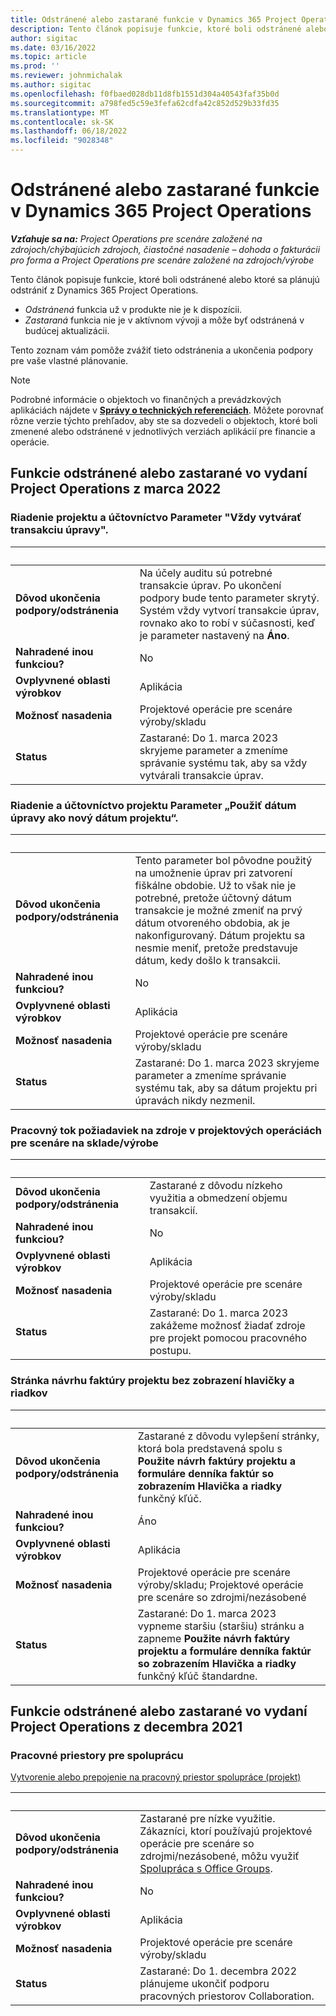 ```yaml
---
title: Odstránené alebo zastarané funkcie v Dynamics 365 Project Operations
description: Tento článok popisuje funkcie, ktoré boli odstránené alebo ktoré sa plánujú odstrániť z Dynamics 365 Project Operations.
author: sigitac
ms.date: 03/16/2022
ms.topic: article
ms.prod: ''
ms.reviewer: johnmichalak
ms.author: sigitac
ms.openlocfilehash: f0fbaed028db11d8fb1551d304a40543faf35b0d
ms.sourcegitcommit: a798fed5c59e3fefa62cdfa42c852d529b33fd35
ms.translationtype: MT
ms.contentlocale: sk-SK
ms.lasthandoff: 06/18/2022
ms.locfileid: "9028348"
---
```

# <a name="removed-or-deprecated-features-in-dynamics-365-project-operations"></a>Odstránené alebo zastarané funkcie v Dynamics 365 Project Operations

_**Vzťahuje sa na:** Project Operations pre scenáre založené na zdrojoch/chýbajúcich zdrojoch, čiastočné nasadenie – dohoda o fakturácii pro forma a Project Operations pre scenáre založené na zdrojoch/výrobe_

Tento článok popisuje funkcie, ktoré boli odstránené alebo ktoré sa plánujú odstrániť z Dynamics 365 Project Operations.

- *Odstránená* funkcia už v produkte nie je k dispozícii.
- *Zastaraná* funkcia nie je v aktívnom vývoji a môže byť odstránená v budúcej aktualizácii.

Tento zoznam vám pomôže zvážiť tieto odstránenia a ukončenia podpory pre vaše vlastné plánovanie.

> [!NOTE]
> Podrobné informácie o objektoch vo finančných a prevádzkových aplikáciách nájdete v [**Správy o technických referenciách**](/dynamics/s-e/global/axtechrefrep_61). Môžete porovnať rôzne verzie týchto prehľadov, aby ste sa dozvedeli o objektoch, ktoré boli zmenené alebo odstránené v jednotlivých verziách aplikácií pre financie a operácie.

## <a name="features-removed-or-deprecated-in-the-project-operations-march-2022-release"></a>Funkcie odstránené alebo zastarané vo vydaní Project Operations z marca 2022

### <a name="project-management-and-accounting-always-create-adjustment-transaction-parameter"></a>Riadenie projektu a účtovníctvo Parameter "Vždy vytvárať transakciu úpravy".

| &nbsp; | &nbsp; |
|--------|--------|
| **Dôvod ukončenia podpory/odstránenia** | Na účely auditu sú potrebné transakcie úprav. Po ukončení podpory bude tento parameter skrytý. Systém vždy vytvorí transakcie úprav, rovnako ako to robí v súčasnosti, keď je parameter nastavený na **Áno**. |
| **Nahradené inou funkciou?** | No |
| **Ovplyvnené oblasti výrobkov** | Aplikácia |
| **Možnosť nasadenia** | Projektové operácie pre scenáre výroby/skladu |
| **Status** | Zastarané: Do 1. marca 2023 skryjeme parameter a zmeníme správanie systému tak, aby sa vždy vytvárali transakcie úprav. |

### <a name="project-management-and-accounting-use-adjustment-date-as-new-project-date-parameter"></a>Riadenie a účtovníctvo projektu Parameter „Použiť dátum úpravy ako nový dátum projektu“.

| &nbsp; | &nbsp; |
|--------|--------|
| **Dôvod ukončenia podpory/odstránenia** | Tento parameter bol pôvodne použitý na umožnenie úprav pri zatvorení fiškálne obdobie. Už to však nie je potrebné, pretože účtovný dátum transakcie je možné zmeniť na prvý dátum otvoreného obdobia, ak je nakonfigurovaný. Dátum projektu sa nesmie meniť, pretože predstavuje dátum, kedy došlo k transakcii. |
| **Nahradené inou funkciou?** | No |
| **Ovplyvnené oblasti výrobkov** | Aplikácia |
| **Možnosť nasadenia** | Projektové operácie pre scenáre výroby/skladu |
| **Status** | Zastarané: Do 1. marca 2023 skryjeme parameter a zmeníme správanie systému tak, aby sa dátum projektu pri úpravách nikdy nezmenil. |

### <a name="resource-request-workflow-in-project-operations-for-stockedproduction-based-scenarios"></a>Pracovný tok požiadaviek na zdroje v projektových operáciách pre scenáre na sklade/výrobe

| &nbsp; | &nbsp; |
|--------|--------|
| **Dôvod ukončenia podpory/odstránenia** | Zastarané z dôvodu nízkeho využitia a obmedzení objemu transakcií. |
| **Nahradené inou funkciou?** | No |
| **Ovplyvnené oblasti výrobkov** | Aplikácia |
| **Možnosť nasadenia** | Projektové operácie pre scenáre výroby/skladu |
| **Status** | Zastarané: Do 1. marca 2023 zakážeme možnosť žiadať zdroje pre projekt pomocou pracovného postupu. |

### <a name="project-invoice-proposal-page-without-header-and-lines-views"></a>Stránka návrhu faktúry projektu bez zobrazení hlavičky a riadkov

| &nbsp; | &nbsp; |
|--------|--------|
| **Dôvod ukončenia podpory/odstránenia** | Zastarané z dôvodu vylepšení stránky, ktorá bola predstavená spolu s **Použite návrh faktúry projektu a formuláre denníka faktúr so zobrazením Hlavička a riadky** funkčný kľúč. |
| **Nahradené inou funkciou?** | Áno |
| **Ovplyvnené oblasti výrobkov** | Aplikácia |
| **Možnosť nasadenia** | Projektové operácie pre scenáre výroby/skladu; Projektové operácie pre scenáre so zdrojmi/nezásobené |
| **Status** | Zastarané: Do 1. marca 2023 vypneme staršiu (staršiu) stránku a zapneme **Použite návrh faktúry projektu a formuláre denníka faktúr so zobrazením Hlavička a riadky** funkčný kľúč štandardne. |

## <a name="features-removed-or-deprecated-in-the-project-operations-december-2021-release"></a>Funkcie odstránené alebo zastarané vo vydaní Project Operations z decembra 2021

### <a name="collaboration-workspaces"></a>Pracovné priestory pre spoluprácu

[Vytvorenie alebo prepojenie na pracovný priestor spolupráce (projekt)](/dynamicsax-2012/appuser-itpro/create-or-link-to-a-collaboration-workspace-project)

| &nbsp; | &nbsp; |
|--------|--------|
| **Dôvod ukončenia podpory/odstránenia** | Zastarané pre nízke využitie. Zákazníci, ktorí používajú projektové operácie pre scenáre so zdrojmi/nezásobené, môžu využiť [Spolupráca s Office Groups](../project-management/collaboration-groups.md). |
| **Nahradené inou funkciou?** | No |
| **Ovplyvnené oblasti výrobkov** | Aplikácia  |
| **Možnosť nasadenia** | Projektové operácie pre scenáre výroby/skladu |
| **Status** | Zastarané: Do 1. decembra 2022 plánujeme ukončiť podporu pracovných priestorov Collaboration. |
